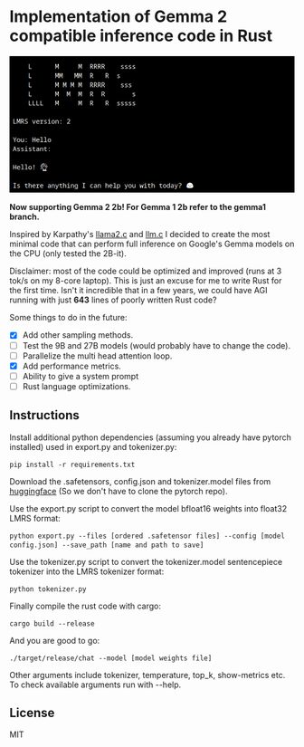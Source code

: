 # Implementation of Gemma 2 compatible inference code in Rust

![Gemma greeting the user](repo_cover.png)

**Now supporting Gemma 2 2b! For Gemma 1 2b refer to the gemma1 branch.**

Inspired by Karpathy's [llama2.c](https://github.com/karpathy/llama2.c) and [llm.c](https://github.com/karpathy/llm.c) I decided to create the most minimal code that can perform full inference on Google's Gemma models on the CPU (only tested the 2B-it).

Disclaimer: most of the code could be optimized and improved (runs at 3 tok/s on my 8-core laptop). This is just an excuse for me to write Rust for the first time. Isn't it incredible that in a few years, we could have AGI running with just **643** lines of poorly written Rust code?

Some things to do in the future:

- [X] Add other sampling methods.
- [ ] Test the 9B and 27B models (would probably have to change the code).
- [ ] Parallelize the multi head attention loop.
- [X] Add performance metrics.
- [ ] Ability to give a system prompt
- [ ] Rust language optimizations.

## Instructions

Install additional python dependencies (assuming you already have pytorch installed) used in export.py and tokenizer.py:

```properties
pip install -r requirements.txt
```

Download the .safetensors, config.json and tokenizer.model files from [huggingface](https://huggingface.co/google/gemma-2-2b-it) (So we don't have to clone the pytorch repo).

Use the export.py script to convert the model bfloat16 weights into float32 LMRS format:

```properties
python export.py --files [ordered .safetensor files] --config [model config.json] --save_path [name and path to save]
```

Use the tokenizer.py script to convert the tokenizer.model sentencepiece tokenizer into the LMRS tokenizer format:

```properties
python tokenizer.py
```

Finally compile the rust code with cargo:

```properties
cargo build --release
```

And you are good to go:

```properties
./target/release/chat --model [model weights file]
```

Other arguments include tokenizer, temperature, top_k, show-metrics etc. To check available arguments run with --help.

## License

MIT





